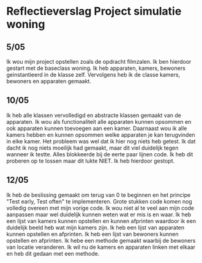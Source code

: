 # Reflectieverslag Project simulatie woning

## 5/05
Ik wou mijn project opstellen zoals de opdracht filmzalen. Ik ben hierdoor gestart met de baseclass woning. Ik heb apparaten, kamers, bewoners geinstantieerd in de klasse zelf. Vervolgens heb ik de classe kamers, bewoners en apparaten gemaakt.

## 10/05
Ik heb alle klassen vervolledigd en abstracte klassen gemaakt van de apparaten. Ik wou als functionaliteit alle apparaten kunnen opsommen en ook apparaten kunnen toevoegen aan een kamer. Daarnaast wou ik alle kamers hebben en kunnen opsommen welke apparaten je kan terugvinden in elke kamer. 
Het probleem was wel dat ik hier nog niets heb getest. Ik dat dacht ik nog niets moeilijk had gemaakt, maar dit viel duidelijk tegen wanneer ik testte. Alles blokkeerde bij de eerte paar lijnen code. Ik heb dit proberen op te lossen maar dit lukte NIET. Ik heb hierdoor gestopt.

## 12/05
Ik heb de beslissing gemaakt om terug van 0 te beginnen en het principe "Test early, Test often" te implementeren. Grote stukken code komen nog volledig overeen met mijn vorige code. Ik wou niet al te veel aan mijn code aanpassen maar wel duidelijk kunnen weten wat er mis is en waar. 
Ik heb een lijst van kamers kunnen opstellen en kunnen afprinten waardoor ik een duidelijk beeld heb wat mijn kamers zijn.
Ik heb een lijst van apparaten kunnen opstellen en afprinten.
Ik heb een lijst van bewoners kunnen opstellen en afprinten.
Ik hebe een methode gemaakt waarbij de bewoners van locatie veranderen.
Ik wil nu de kamers en apparaten linken met elkaar en heb dit gedaan met een methode.

